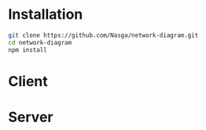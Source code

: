 # Installation
`````bash
git clone https://github.com/Nasga/network-diagram.git
cd network-diagram
npm install
`````
# Client
# Server
